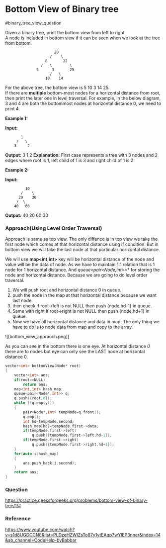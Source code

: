 # Bottom View of Binary tree
#binary_tree_view_question 


Given a binary tree, print the bottom view from left to right.  
A node is included in bottom view if it can be seen when we look at the tree from bottom.
```
 					  20  
                    /    \  
                  8       22  
                /   \        \  
              5      3       25  
                    /   \        
                  10    14
```

For the above tree, the bottom view is 5 10 3 14 25.  
If there are **multiple** bottom-most nodes for a horizontal distance from root, then print the later one in level traversal. For example, in the below diagram, 3 and 4 are both the bottommost nodes at horizontal distance 0, we need to print 4.

**Example 1:**

**Input:**      
```
	   1
     /   \
    3     2
```
**Output:** 3 1 2 **Explanation:**
First case represents a tree with 3 nodes
and 2 edges where root is 1, left child of
1 is 3 and right child of 1 is 2.

**Example 2:**

**Input:**         
```
		 10
       /    \
      20    30
     /  \
    40   60
```
**Output:** 40 20 60 30

### Approach(Using Level Order Traversal)

Approach is same as top view. The only diffence is in top view we take the first node which comes at that horizontal distance using if condition. But in bottom view we will take the last node at that particular horizontal distance.

We will use **map<int,int>** key will be horizontal distance of the node and value will be the data of node. As we have to maintain 1:1 relation that is 1 node for 1 horizontal distance.
And **queue<pair<Node*,int>>** for storing the node and horizontal distance. Because we are going to do level order traversal.

1. We will push root and horizontal distance 0 in queue.
2. push the node in the map at that horizontal distance because we want last node.
3. then check if root->left is not NULL then push {node,hd-1} in queue.
4. Same with right if root->right is not NULL then push {node,hd+1} in queue.
5.  Now we have all horizontal distance and data in map. The only thing we have to do is to node data from map and copy to the array.

![[bottom_view_appraoch.png]]

As you can see in the bottom there is one eye. At horizontal distance *0* there are to nodes but eye can only see the LAST node at horizontal distance 0.

```C++
vector<int> bottomView(Node* root)
{
    vector<int> ans;
    if(root==NULL)
        return ans;
    map<int,int> hash_map;
    queue<pair<Node*,int>> q;
    q.push({root,0});
    while (!q.empty())
    {
        pair<Node*,int> tempNode=q.front();
        q.pop();
        int hd=tempNode.second;
        hash_map[hd]=tempNode.first->data;
        if(tempNode.first->left)
            q.push({tempNode.first->left,hd-1});
        if(tempNode.first->right)
            q.push({tempNode.first->right,hd+1});
    }
    for(auto i:hash_map)
    {
        ans.push_back(i.second);
    }
    return ans;
}
```


### Question
https://practice.geeksforgeeks.org/problems/bottom-view-of-binary-tree/1/#

### Reference
https://www.youtube.com/watch?v=s1d8UGDCCN8&list=PLDzeHZWIZsTo87y1ytEAqp7wYlEP3nner&index=14&ab_channel=CodeHelp-byBabbar